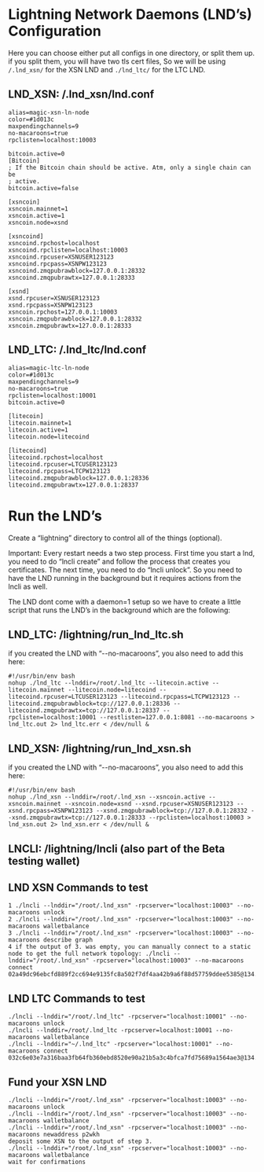 # Lightning Network Daemons (LND’s) Configuration
Here you can choose either put all configs in one directory, or split them up. if you split them, you will have two tls cert files, So we will be using `/.lnd_xsn/` for the XSN LND and `./lnd_ltc/` for the LTC LND.

## LND_XSN: /.lnd_xsn/lnd.conf  

    alias=magic-xsn-ln-node
    color=#1d013c
    maxpendingchannels=9
    no-macaroons=true
    rpclisten=localhost:10003

    bitcoin.active=0
    [Bitcoin]
    ; If the Bitcoin chain should be active. Atm, only a single chain can be
    ; active.
    bitcoin.active=false

    [xsncoin]
    xsncoin.mainnet=1
    xsncoin.active=1
    xsncoin.node=xsnd

    [xsncoind]
    xsncoind.rpchost=localhost
    xsncoind.rpclisten=localhost:10003
    xsncoind.rpcuser=XSNUSER123123
    xsncoind.rpcpass=XSNPW123123
    xsncoind.zmqpubrawblock=127.0.0.1:28332
    xsncoind.zmqpubrawtx=127.0.0.1:28333

    [xsnd]
    xsnd.rpcuser=XSNUSER123123
    xsnd.rpcpass=XSNPW123123
    xsncoin.rpchost=127.0.0.1:10003
    xsncoin.zmqpubrawblock=127.0.0.1:28332
    xsncoin.zmqpubrawtx=127.0.0.1:28333



## LND_LTC: /.lnd_ltc/lnd.conf  

    alias=magic-ltc-ln-node
    color=#1d013c
    maxpendingchannels=9
    no-macaroons=true
    rpclisten=localhost:10001
    bitcoin.active=0

    [litecoin]
    litecoin.mainnet=1
    litecoin.active=1
    litecoin.node=litecoind

    [litecoind]
    litecoind.rpchost=localhost
    litecoind.rpcuser=LTCUSER123123
    litecoind.rpcpass=LTCPW123123
    litecoind.zmqpubrawblock=127.0.0.1:28336
    litecoind.zmqpubrawtx=127.0.0.1:28337





# Run the LND’s
Create a “lightning” directory to control all of the things (optional).

Important: Every restart needs a two step process. First time you start a lnd, you need to do “lncli create” and follow the process that creates you certificates. The next time, you need to do “lncli unlock”. So you need to have the LND running in the background but it requires actions from the lncli as well.

The LND dont come with a daemon=1 setup so we have to create a little script that runs the LND’s in the background which are the following:

## **LND_LTC:** /lightning/run_lnd_ltc.sh

if you created the LND with “--no-macaroons”, you also need to add this here:

    #!/usr/bin/env bash
    nohup ./lnd_ltc --lnddir=/root/.lnd_ltc --litecoin.active --litecoin.mainnet --litecoin.node=litecoind --litecoind.rpcuser=LTCUSER123123 --litecoind.rpcpass=LTCPW123123 --litecoind.zmqpubrawblock=tcp://127.0.0.1:28336 --litecoind.zmqpubrawtx=tcp://127.0.0.1:28337 --rpclisten=localhost:10001 --restlisten=127.0.0.1:8081 --no-macaroons > lnd_ltc.out 2> lnd_ltc.err < /dev/null &

## **LND_XSN:** /lightning/run_lnd_xsn.sh

if you created the LND with “--no-macaroons”, you also need to add this here:
   
    #!/usr/bin/env bash
    nohup ./lnd_xsn --lnddir=/root/.lnd_xsn --xsncoin.active --xsncoin.mainnet --xsncoin.node=xsnd --xsnd.rpcuser=XSNUSER123123 --xsnd.rpcpass=XSNPW123123 --xsnd.zmqpubrawblock=tcp://127.0.0.1:28332 --xsnd.zmqpubrawtx=tcp://127.0.0.1:28333 --rpclisten=localhost:10003 > lnd_xsn.out 2> lnd_xsn.err < /dev/null &



## LNCLI: /lightning/lncli (also part of the Beta testing wallet)

## LND XSN Commands to test
    1 ./lncli --lnddir="/root/.lnd_xsn" -rpcserver="localhost:10003" --no-macaroons unlock
    2 ./lncli --lnddir="/root/.lnd_xsn" -rpcserver="localhost:10003" --no-macaroons walletbalance
    3 ./lncli --lnddir="/root/.lnd_xsn" -rpcserver="localhost:10003" --no-macaroons describe graph 
    4 if the output of 3. was empty, you can manually connect to a static node to get the full network topology: ./lncli --lnddir="/root/.lnd_xsn" -rpcserver="localhost:10003" --no-macaroons connect 02a49dc96ebcfd889f2cc694e9135fc8a502f7df4aa42b9a6f88d57759ddee5385@134.209.164.91:8384


## LND LTC Commands to test

    ./lncli --lnddir="/root/.lnd_ltc" -rpcserver="localhost:10001" --no-macaroons unlock
    ./lncli --lnddir=/root/.lnd_ltc -rpcserver=localhost:10001 --no-macaroons walletbalance
    ./lncli --lnddir="~/.lnd_ltc" -rpcserver="localhost:10001" --no-macaroons connect 032c6e03e7a316baa3fb64fb360ebd8520e90a21b5a3c4bfca7fd75689a1564ae3@134.209.164.91:8002
    
## Fund your XSN LND

    ./lncli --lnddir="/root/.lnd_xsn" -rpcserver="localhost:10003" --no-macaroons unlock
    ./lncli --lnddir="/root/.lnd_xsn" -rpcserver="localhost:10003" --no-macaroons walletbalance
    ./lncli --lnddir="/root/.lnd_xsn" -rpcserver="localhost:10003" --no-macaroons newaddress p2wkh
    deposit some XSN to the output of step 3.
    ./lncli --lnddir="/root/.lnd_xsn" -rpcserver="localhost:10003" --no-macaroons walletbalance
    wait for confirmations

